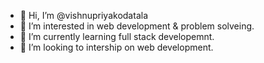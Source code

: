 - 👋 Hi, I’m @vishnupriyakodatala
- 👀 I’m interested in web development & problem solveing.
- 🌱 I’m currently learning full stack developemnt. 
- 💞️ I’m looking to intership on web development.

<!---
vishnupriyakodatala/vishnupriyakodatala is a ✨ special ✨ repository because its `README.md` (this file) appears on your GitHub profile.
You can click the Preview link to take a look at your changes.
--->
